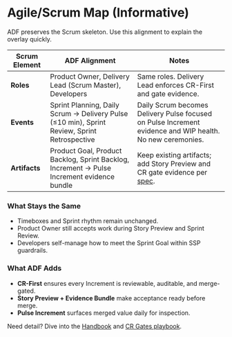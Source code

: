 # Agile/Scrum Map (Informative)

ADF preserves the Scrum skeleton. Use this alignment to explain the overlay quickly.

| Scrum Element | ADF Alignment | Notes |
| --- | --- | --- |
| **Roles** | Product Owner, Delivery Lead (Scrum Master), Developers | Same roles. Delivery Lead enforces CR-First and gate evidence. |
| **Events** | Sprint Planning, Daily Scrum → Delivery Pulse (≤10 min), Sprint Review, Sprint Retrospective | Daily Scrum becomes Delivery Pulse focused on Pulse Increment evidence and WIP health. No new ceremonies. |
| **Artifacts** | Product Goal, Product Backlog, Sprint Backlog, Increment → Pulse Increment evidence bundle | Keep existing artifacts; add Story Preview and CR gate evidence per [spec](../specs/adf-spec-v0.5.0.md#change-request-gates). |

### What Stays the Same
- Timeboxes and Sprint rhythm remain unchanged.
- Product Owner still accepts work during Story Preview and Sprint Review.
- Developers self-manage how to meet the Sprint Goal within SSP guardrails.

### What ADF Adds
- **CR-First** ensures every Increment is reviewable, auditable, and merge-gated.
- **Story Preview + Evidence Bundle** make acceptance ready before merge.
- **Pulse Increment** surfaces merged value daily for inspection.

Need detail? Dive into the [Handbook](../handbook/ssp.md) and [CR Gates playbook](../handbook/cr-gates.md).
